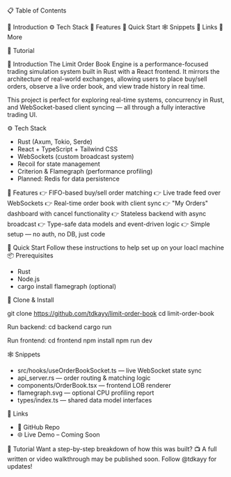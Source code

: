 📋 Table of Contents

🤖 Introduction
⚙️ Tech Stack
🔋 Features
🤸 Quick Start
🕸️ Snippets
🔗 Links
🚀 More

🚨 Tutorial

🤖 Introduction
The Limit Order Book Engine is a performance-focused trading simulation system built in Rust with a React frontend. It mirrors the architecture of real-world exchanges, allowing users to place buy/sell orders, observe a live order book, and view trade history in real time.

This project is perfect for exploring real-time systems, concurrency in Rust, and WebSocket-based client syncing — all through a fully interactive trading UI.

⚙️ Tech Stack
- Rust (Axum, Tokio, Serde)
- React + TypeScript + Tailwind CSS
- WebSockets (custom broadcast system)
- Recoil for state management
- Criterion & Flamegraph (performance profiling)
- Planned: Redis for data persistence

🔋 Features
👉 FIFO-based buy/sell order matching
👉 Live trade feed over WebSockets
👉 Real-time order book with client sync
👉 "My Orders" dashboard with cancel functionality
👉 Stateless backend with async broadcast
👉 Type-safe data models and event-driven logic
👉 Simple setup — no auth, no DB, just code

🤸 Quick Start
Follow these instructions to help set up on your loacl machine
📦 Prerequisites
- Rust
- Node.js
- cargo install flamegraph (optional)

🧱 Clone & Install

git clone https://github.com/tdkayy/limit-order-book
cd limit-order-book

Run backend:
cd backend
cargo run

Run frontend:
cd frontend
npm install
npm run dev

🕸️ Snippets
- src/hooks/useOrderBookSocket.ts — live WebSocket state sync
- api_server.rs — order routing & matching logic
- components/OrderBook.tsx — frontend LOB renderer
- flamegraph.svg — optional CPU profiling report
- types/index.ts — shared data model interfaces

🔗 Links
- 🔗 GitHub Repo
- 🌐 Live Demo – Coming Soon


🚨 Tutorial
Want a step-by-step breakdown of how this was built?
📺 A full written or video walkthrough may be published soon.
Follow @tdkayy for updates!
